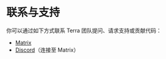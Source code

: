 # 联系与支持

你可以通过如下方式联系 Terra 团队提问、请求支持或贡献代码：

* [Matrix](https://matrix.to/#/#polydev:dfsek.com)
* [Discord](https://discord.gg/PXUEbbF)（连接至 Matrix）